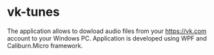 # vk-tunes

The application allows to dowload audio files from your https://vk.com account to your Windows PC.
Application is developed using WPF and Caliburn.Micro framework.
